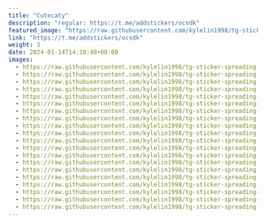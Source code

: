 ```yaml
---
title: "Cutecaty"
description: "regular: https://t.me/addstickers/ocsdk"
featured_image: "https://raw.githubusercontent.com/kylelin1998/tg-sticker-spreading-worldwide-images/main/img/7870c3a0-1b05-4a1a-b1d3-aac3049005bf.jpg"
link: "https://t.me/addstickers/ocsdk"
weight: 3
date: 2024-01-14T14:10:48+08:00
images:
  - https://raw.githubusercontent.com/kylelin1998/tg-sticker-spreading-worldwide-images/main/img/7870c3a0-1b05-4a1a-b1d3-aac3049005bf.jpg
  - https://raw.githubusercontent.com/kylelin1998/tg-sticker-spreading-worldwide-images/main/img/d9715c67-2b86-4046-8cf2-b97cd0d4bcce.jpg
  - https://raw.githubusercontent.com/kylelin1998/tg-sticker-spreading-worldwide-images/main/img/6ac4b06d-1987-4118-9d25-5169f605a048.jpg
  - https://raw.githubusercontent.com/kylelin1998/tg-sticker-spreading-worldwide-images/main/img/d44ac854-40bd-4fba-a252-3f6a0331b8af.jpg
  - https://raw.githubusercontent.com/kylelin1998/tg-sticker-spreading-worldwide-images/main/img/96e9f9ec-eefa-4ac6-a129-5bb1d06a4cb9.jpg
  - https://raw.githubusercontent.com/kylelin1998/tg-sticker-spreading-worldwide-images/main/img/1156671a-bca9-4f10-975c-425860870785.jpg
  - https://raw.githubusercontent.com/kylelin1998/tg-sticker-spreading-worldwide-images/main/img/d692d263-c1b7-4014-9501-ce45db142433.jpg
  - https://raw.githubusercontent.com/kylelin1998/tg-sticker-spreading-worldwide-images/main/img/4a342de0-d119-43b0-aacc-669413723a07.jpg
  - https://raw.githubusercontent.com/kylelin1998/tg-sticker-spreading-worldwide-images/main/img/df8867cb-d598-4e7a-be93-358d93f30a98.jpg
  - https://raw.githubusercontent.com/kylelin1998/tg-sticker-spreading-worldwide-images/main/img/3af64555-0aa8-4f51-b39e-869e68153b3d.jpg
  - https://raw.githubusercontent.com/kylelin1998/tg-sticker-spreading-worldwide-images/main/img/2e12b0f1-e38b-4fe2-a565-94ba545de24c.jpg
  - https://raw.githubusercontent.com/kylelin1998/tg-sticker-spreading-worldwide-images/main/img/03186466-7980-4ea2-96f6-cd6adcc0242d.jpg
  - https://raw.githubusercontent.com/kylelin1998/tg-sticker-spreading-worldwide-images/main/img/f461371c-4d44-43b2-8ffb-682035c5a66a.jpg
  - https://raw.githubusercontent.com/kylelin1998/tg-sticker-spreading-worldwide-images/main/img/8edae487-01c8-4a78-8df0-9a9766bbb16d.jpg
  - https://raw.githubusercontent.com/kylelin1998/tg-sticker-spreading-worldwide-images/main/img/d98627a2-0d8e-4b2a-8ad3-b468e7409864.jpg
  - https://raw.githubusercontent.com/kylelin1998/tg-sticker-spreading-worldwide-images/main/img/d8c28da8-2bfa-4f41-9a8b-bcd3c28d3c56.jpg
  - https://raw.githubusercontent.com/kylelin1998/tg-sticker-spreading-worldwide-images/main/img/9a96a38b-a1db-4ebc-a38a-e2cdbce162b5.jpg
  - https://raw.githubusercontent.com/kylelin1998/tg-sticker-spreading-worldwide-images/main/img/e7438923-d193-4640-90c9-e40479237759.jpg
  - https://raw.githubusercontent.com/kylelin1998/tg-sticker-spreading-worldwide-images/main/img/2242bafe-cbda-4bda-8c14-4857cd38fb84.jpg
  - https://raw.githubusercontent.com/kylelin1998/tg-sticker-spreading-worldwide-images/main/img/d34d1951-cce1-4292-928f-9e0976b1f611.jpg
---
```

